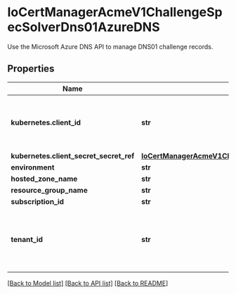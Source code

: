 # IoCertManagerAcmeV1ChallengeSpecSolverDns01AzureDNS

Use the Microsoft Azure DNS API to manage DNS01 challenge records.
## Properties
Name | Type | Description | Notes
------------ | ------------- | ------------- | -------------
**kubernetes.client_id** | **str** | if both this and ClientSecret are left unset MSI will be used | [optional] 
**kubernetes.client_secret_secret_ref** | [**IoCertManagerAcmeV1ChallengeSpecSolverDns01AzureDNSClientSecretSecretRef**](IoCertManagerAcmeV1ChallengeSpecSolverDns01AzureDNSClientSecretSecretRef.md) |  | [optional] 
**environment** | **str** |  | [optional] 
**hosted_zone_name** | **str** |  | [optional] 
**resource_group_name** | **str** |  | 
**subscription_id** | **str** |  | 
**tenant_id** | **str** | when specifying ClientID and ClientSecret then this field is also needed | [optional] 

[[Back to Model list]](../README.md#documentation-for-models) [[Back to API list]](../README.md#documentation-for-api-endpoints) [[Back to README]](../README.md)



